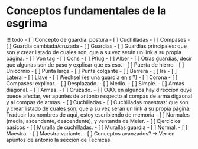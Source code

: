 # Conceptos fundamentales de la esgrima

!!! todo
    - [ ] Concepto de guardia: postura
    - [ ] Cuchilladas
    - [ ] Compases
    - [ ] Guardia cambiada/cruzada
    - [ ] Guardias
        - [ ] Guardias principales: que son y crear listado de cuales son, que a su vez serán un
          link a su propia página.
            - [ ] Von tag
            - [ ] Ochs
            - [ ] Pflug
            - [ ] Alber
        - [ ] Otras guardias, decir que algunas son de paso y explicar que es eso.
            - [ ] Puerta de hierro
            - [ ] Unicornio
            - [ ] Punta larga
            - [ ] Punta colgante
            - [ ] Barrera
            - [ ] Ira
            - [ ] Lateral
            - [ ] Llave
            - [ ] Wechsel (es una guardia en si?)
            - [ ] Corona
    - [ ] Compases: explicar.
        - [ ] Desplazado.
        - [ ] Medio.
        - [ ] Simple.
        - [ ] Armas diagonal.
        - [ ] Armas.
        - [ ] Cruzado.
        - [ ] OJO, en algunos hay direccion quye puede afectar, ver apuntes de antonio respecto al
          compas de arma digaonal y al compas de armas.
    - [ ] Cuchilladas
        - [ ] Cuchilladas maestras: que son y crear listado de cuales son, que a su vez serán un
          link a su propia página. Traducir los nombres de aqui, estoy escribiendo de memoria
        - [ ] Normales (media, ascendente, descendente), y ventanda de Meier.
    - [ ] Ejercicios basicos
        - [ ] Muralla de cuchilladas.
        - [ ] Murallas guardia
            - [ ] Normal.
            - [ ] Maestra.
            - [ ] Maestra variante.
    - [ ] Conceptos avanzados? -> Ver en apuntos de antonio la seccion de Tecnicas.
